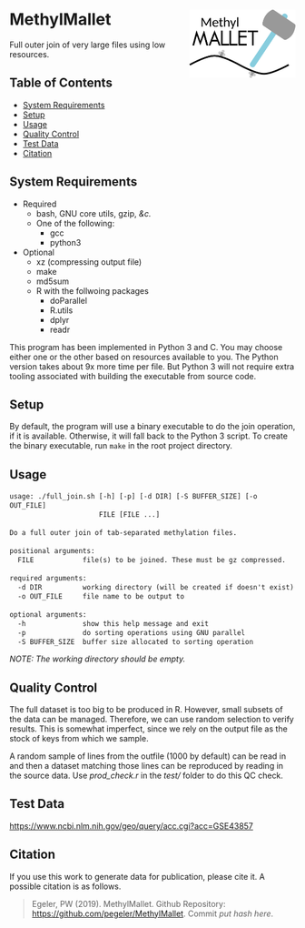 MethylMallet <img src='assets/mm_logo.png' align='right' height='120px' />
==========================================================================

Full outer join of very large files using low resources.

## Table of Contents

* [System Requirements](#system-requirements)
* [Setup](#setup)
* [Usage](#usage)
* [Quality Control](#quality-control)
* [Test Data](#test-data)
* [Citation](#citation)

## System Requirements

- Required
  - bash, GNU core utils, gzip, _&c._
  - One of the following:
    - gcc
    - python3
- Optional
  - xz (compressing output file)
  - make
  - md5sum
  - R with the follwoing packages
    - doParallel
    - R.utils
    - dplyr
    - readr

This program has been implemented in Python 3 and C. You may choose
either one or the other based on resources available to you. The Python
version takes about 9x more time per file. But Python 3 will
not require extra tooling associated with building the executable from
source code.

## Setup

By default, the program will use a binary executable to do the join
operation, if it is available. Otherwise, it will fall back to the
Python 3 script. To create the binary executable, run `make` in the root
project directory.

## Usage

```
usage: ./full_join.sh [-h] [-p] [-d DIR] [-S BUFFER_SIZE] [-o OUT_FILE]
                      FILE [FILE ...]

Do a full outer join of tab-separated methylation files.

positional arguments:
  FILE            file(s) to be joined. These must be gz compressed.

required arguments:
  -d DIR          working directory (will be created if doesn't exist)
  -o OUT_FILE     file name to be output to

optional arguments:
  -h              show this help message and exit
  -p              do sorting operations using GNU parallel
  -S BUFFER_SIZE  buffer size allocated to sorting operation
```

_NOTE: The working directory should be empty._

## Quality Control

The full dataset is too big to be produced in R. However, small subsets of the data
can be managed. Therefore, we can use random selection to verify results. This
is somewhat imperfect, since we rely on the output file as the stock of keys
from which we sample.

A random sample of lines from the outfile (1000 by default) can be read in and
then a dataset matching those lines can be reproduced by reading in the source
data. Use *prod_check.r* in the *test/* folder to do this QC check.

## Test Data

<https://www.ncbi.nlm.nih.gov/geo/query/acc.cgi?acc=GSE43857>

## Citation

If you use this work to generate data for publication, please cite it.
A possible citation is as follows.

> Egeler, PW (2019). MethylMallet. Github Repository: <https://github.com/pegeler/MethylMallet>. Commit _put hash here_.

